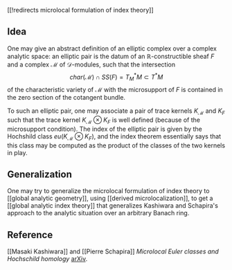[[!redirects microlocal formulation of index theory]]

## Idea

One may give an abstract definition of an elliptic complex over a complex analytic space: an elliptic pair is the datum of an $\mathbb{R}$-constructible sheaf $F$ and a complex $\mathcal{M}$ of $\mathcal{D}$-modules, such that the intersection
$$char(\mathcal{M})\cap SS(F)=T^*_M M\subset T^*M$$
of the characteristic variety of $\mathcal{M}$ with the microsupport of $F$ is contained in the zero section of the cotangent bundle.

To such an elliptic pair, one may associate a pair of trace kernels $K_{\mathcal{M}}$ and $K_F$ such that the trace kernel $K_{\mathcal{M}}\otimes K_F$ is well defined (because of the microsupport condition). The index of the elliptic pair is given by the Hochshild class $eu(K_{\mathcal{M}}\otimes K_F)$, and the index theorem essentially says that this class may be computed as the product of the classes of the two kernels in play.

## Generalization

One may try to generalize the microlocal formulation of index theory to [[global analytic geometry]], using [[derived microlocalization]], to get a [[global analytic index theory]] that generalizes Kashiwara and Schapira's approach to the analytic situation over an arbitrary Banach ring.

## Reference

[[Masaki Kashiwara]] and [[Pierre Schapira]] _Microlocal Euler classes and Hochschild homology_ [arXiv](http://arxiv.org/abs/1203.4869).